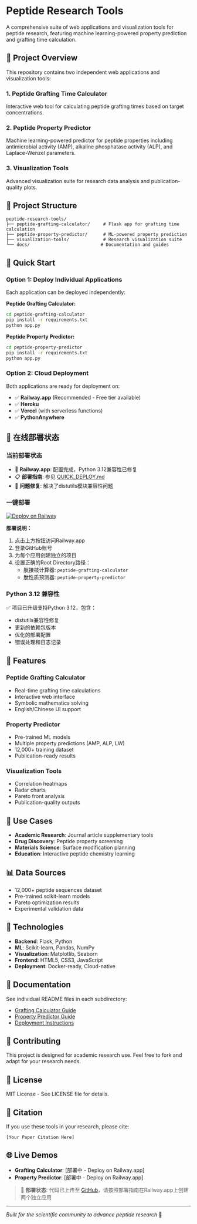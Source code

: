 # Peptide Research Tools

A comprehensive suite of web applications and visualization tools for peptide research, featuring machine learning-powered property prediction and grafting time calculation.

## 🧬 Project Overview

This repository contains two independent web applications and visualization tools:

### 1. Peptide Grafting Time Calculator
Interactive web tool for calculating peptide grafting times based on target concentrations.

### 2. Peptide Property Predictor  
Machine learning-powered predictor for peptide properties including antimicrobial activity (AMP), alkaline phosphatase activity (ALP), and Laplace-Wenzel parameters.

### 3. Visualization Tools
Advanced visualization suite for research data analysis and publication-quality plots.

## 📁 Project Structure

```
peptide-research-tools/
├── peptide-grafting-calculator/     # Flask app for grafting time calculation
├── peptide-property-predictor/      # ML-powered property prediction
├── visualization-tools/             # Research visualization suite
└── docs/                           # Documentation and guides
```

## 🚀 Quick Start

### Option 1: Deploy Individual Applications

Each application can be deployed independently:

**Peptide Grafting Calculator:**
```bash
cd peptide-grafting-calculator
pip install -r requirements.txt
python app.py
```

**Peptide Property Predictor:**
```bash
cd peptide-property-predictor
pip install -r requirements.txt
python app.py
```

### Option 2: Cloud Deployment

Both applications are ready for deployment on:
- ✅ **Railway.app** (Recommended - Free tier available)
- ✅ **Heroku** 
- ✅ **Vercel** (with serverless functions)
- ✅ **PythonAnywhere**

## 🚀 在线部署状态

### 当前部署状态
- 🔧 **Railway.app**: 配置完成，Python 3.12兼容性已修复
- 📋 **部署指南**: 参见 [QUICK_DEPLOY.md](QUICK_DEPLOY.md)
- 🐛 **问题修复**: 解决了distutils模块兼容性问题

### 一键部署
[![Deploy on Railway](https://railway.app/button.svg)](https://railway.app/new/template?template=https://github.com/linkersea/peptide-research-tools)

**部署说明：**
1. 点击上方按钮访问Railway.app
2. 登录GitHub账号
3. 为每个应用创建独立的项目
4. 设置正确的Root Directory路径：
   - 肽接枝计算器: `peptide-grafting-calculator`
   - 肽性质预测器: `peptide-property-predictor`

### Python 3.12 兼容性
✅ 项目已升级支持Python 3.12，包含：
- distutils兼容性修复
- 更新的依赖包版本
- 优化的部署配置
- 错误处理和日志记录

## 🔬 Features

### Peptide Grafting Calculator
- Real-time grafting time calculations
- Interactive web interface
- Symbolic mathematics solving
- English/Chinese UI support

### Property Predictor
- Pre-trained ML models
- Multiple property predictions (AMP, ALP, LW)
- 12,000+ training dataset
- Publication-ready results

### Visualization Tools
- Correlation heatmaps
- Radar charts
- Pareto front analysis
- Publication-quality outputs

## 🎯 Use Cases

- **Academic Research**: Journal article supplementary tools
- **Drug Discovery**: Peptide property screening
- **Materials Science**: Surface modification planning
- **Education**: Interactive peptide chemistry learning

## 📊 Data Sources

- 12,000+ peptide sequences dataset
- Pre-trained scikit-learn models
- Pareto optimization results
- Experimental validation data

## 🔧 Technologies

- **Backend**: Flask, Python
- **ML**: Scikit-learn, Pandas, NumPy
- **Visualization**: Matplotlib, Seaborn
- **Frontend**: HTML5, CSS3, JavaScript
- **Deployment**: Docker-ready, Cloud-native

## 📖 Documentation

See individual README files in each subdirectory:
- [Grafting Calculator Guide](peptide-grafting-calculator/README.md)
- [Property Predictor Guide](peptide-property-predictor/README.md)
- [Deployment Instructions](docs/DEPLOYMENT.md)

## 🤝 Contributing

This project is designed for academic research use. Feel free to fork and adapt for your research needs.

## 📄 License

MIT License - See LICENSE file for details.

## 🔗 Citation

If you use these tools in your research, please cite:
```
[Your Paper Citation Here]
```

## 🌐 Live Demos

- **Grafting Calculator**: [部署中 - Deploy on Railway.app]
- **Property Predictor**: [部署中 - Deploy on Railway.app]

> 🚀 **部署状态**: 代码已上传至 [GitHub](https://github.com/linkersea/peptide-research-tools)，请按照部署指南在Railway.app上创建两个独立应用

---

*Built for the scientific community to advance peptide research* 🧪
